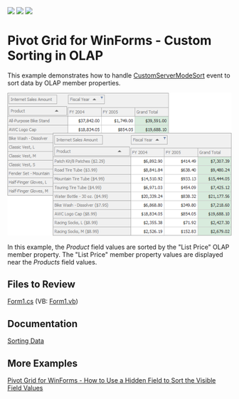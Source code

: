 <!-- default badges list -->
![](https://img.shields.io/endpoint?url=https://codecentral.devexpress.com/api/v1/VersionRange/128582570/22.1.6%2B)
[![](https://img.shields.io/badge/Open_in_DevExpress_Support_Center-FF7200?style=flat-square&logo=DevExpress&logoColor=white)](https://supportcenter.devexpress.com/ticket/details/T264133)
[![](https://img.shields.io/badge/📖_How_to_use_DevExpress_Examples-e9f6fc?style=flat-square)](https://docs.devexpress.com/GeneralInformation/403183)
<!-- default badges end -->

# Pivot Grid for WinForms - Custom Sorting in OLAP

This example demonstrates how to handle [CustomServerModeSort](https://docs.devexpress.com/WindowsForms/DevExpress.XtraPivotGrid.PivotGridControl.CustomServerModeSort?v=22.2) event to sort data by OLAP member properties.

![Pivot Grid](./images/chart.png)

In this example, the _Product_ field values are sorted by the "List Price" OLAP member property. The "List Price" member property values are displayed near the _Products_ field values.

## Files to Review 

[Form1.cs](./CS/WinFormsPivotGridCustomOLAPSort/Form1.cs) (VB: [Form1.vb](./VB/WinFormsPivotGridCustomOLAPSort/Form1.vb))

## Documentation

[Sorting Data](https://docs.devexpress.com/WindowsForms/1952/controls-and-libraries/pivot-grid/data-shaping/sorting/sorting-data)

## More Examples 

[Pivot Grid for WinForms - How to Use a Hidden Field to Sort the Visible Field Values](https://github.com/DevExpress-Examples/winforms-pivot-grid-use-a-hidden-field-to-sort-visible-field-values)


